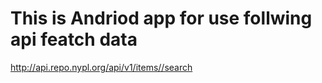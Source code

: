 # This is Andriod app for use follwing api featch data 

http://api.repo.nypl.org/api/v1/items//search
